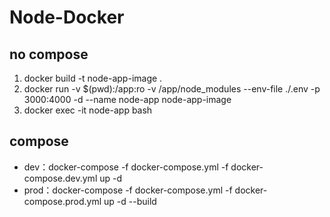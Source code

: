 # Node-Docker

## no compose

1. docker build -t node-app-image .
2. docker run -v $(pwd):/app:ro -v /app/node_modules --env-file ./.env  -p 3000:4000 -d --name node-app  node-app-image
3. docker exec -it node-app bash

## compose

- dev：docker-compose -f docker-compose.yml -f docker-compose.dev.yml up -d
- prod：docker-compose -f docker-compose.yml -f docker-compose.prod.yml up -d --build